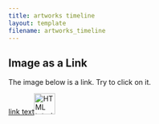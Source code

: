 ```yaml
---
title: artworks timeline
layout: template
filename: artworks_timeline
---
```


<!DOCTYPE html>


<html>
<body>

<h2>Image as a Link</h2>

<p>The image below is a link. Try to click on it.</p>

<a href="https://informartive-museum.github.io/project/warhol">link text</a><img src="smiley.gif" alt="HTML tutorial" style="width:42px;height:42px;"></a>

</body>
</html>
